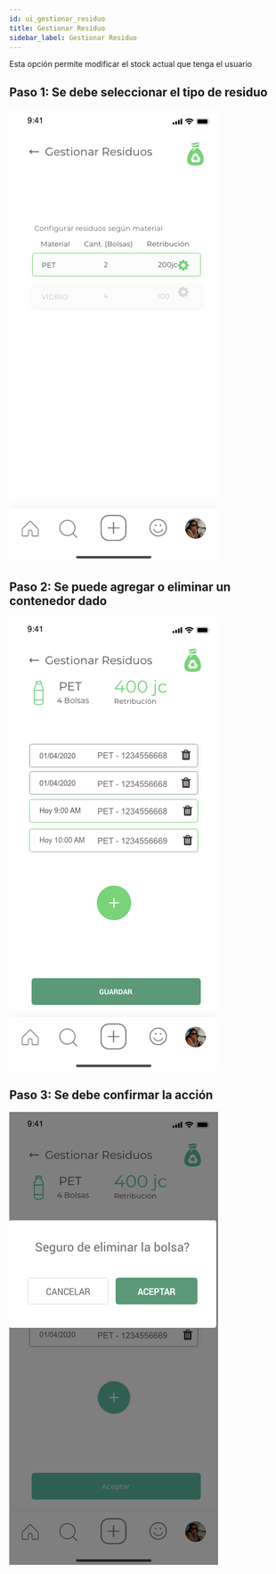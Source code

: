 ```yaml
---
id: ui_gestionar_residuo
title: Gestionar Residuo
sidebar_label: Gestionar Residuo
---
```

Esta opción permite modificar el stock actual que tenga el usuario
## Paso 1: Se debe seleccionar el tipo de residuo
![](assets/ui/gestionar/Gestionar0.png)
## Paso 2: Se puede agregar o eliminar un contenedor dado
![](assets/ui/gestionar/Gestionar1.png)
## Paso 3: Se debe confirmar la acción
![](assets/ui/gestionar/Gestionar2.png)



